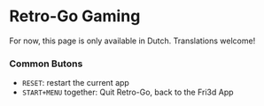 # Retro-Go Gaming

For now, this page is only available in Dutch. Translations welcome!

### Common Butons

- `RESET`: restart the current app
- `START+MENU` together: Quit Retro-Go, back to the Fri3d App
